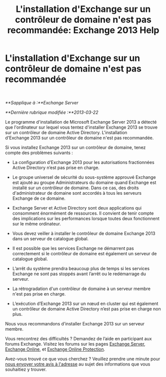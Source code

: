 ﻿---
title: "L'installation d'Exchange sur un contrôleur de domaine n'est pas recommandée: Exchange 2013 Help"
TOCTitle: L'installation d'Exchange sur un contrôleur de domaine n'est pas recommandée
ms:assetid: 48922de2-a68c-4092-96a5-d38c8e5f49f5
ms:mtpsurl: https://technet.microsoft.com/fr-fr/library/ms.exch.setupreadiness.warninginstallexchangerolesondomaincontroller(v=EXCHG.150)
ms:contentKeyID: 50478025
ms.date: 04/24/2018
mtps_version: v=EXCHG.150
ms.translationtype: HT
---

# L'installation d'Exchange sur un contrôleur de domaine n'est pas recommandée

 

_**Sapplique à :**Exchange Server_

_**Dernière rubrique modifiée :**2013-03-22_

Le programme d'installation de Microsoft Exchange Server 2013 a détecté que l'ordinateur sur lequel vous tentez d'installer Exchange 2013 se trouve sur un contrôleur de domaine Active Directory. L'installation d'Exchange 2013 sur un contrôleur de domaine n'est pas recommandée.

Si vous installez Exchange 2013 sur un contrôleur de domaine, tenez compte des problèmes suivants :

  - La configuration d’Exchange 2013 pour les autorisations fractionnées Active Directory n’est pas prise en charge.

  - Le groupe universel de sécurité du sous-système approuvé Exchange est ajouté au groupe Administrateurs du domaine quand Exchange est installé sur un contrôleur de domaine. Dans ce cas, des droits d'administrateur de domaine sont accordés à tous les serveurs Exchange de ce domaine.

  - Exchange Server et Active Directory sont deux applications qui consomment énormément de ressources. Il convient de tenir compte des implications sur les performances lorsque toutes deux fonctionnent sur le même ordinateur.

  - Vous devez veiller à installer le contrôleur de domaine Exchange 2013 dans un serveur de catalogue global.

  - Il est possible que les services Exchange ne démarrent pas correctement si le contrôleur de domaine est également un serveur de catalogue global.

  - L’arrêt du système prendra beaucoup plus de temps si les services Exchange ne sont pas stoppés avant l’arrêt ou le redémarrage du serveur.

  - La rétrogradation d'un contrôleur de domaine à un serveur membre n'est pas prise en charge.

  - L’exécution d’Exchange 2013 sur un nœud en cluster qui est également un contrôleur de domaine Active Directory n’est pas prise en charge non plus.

Nous vous recommandons d'installer Exchange 2013 sur un serveur membre.

Vous rencontrez des difficultés ? Demandez de l’aide en participant aux forums Exchange. Visitez les forums sur les pages [Exchange Server](https://go.microsoft.com/fwlink/p/?linkid=60612), [Exchange Online](https://go.microsoft.com/fwlink/p/?linkid=267542), et [Exchange Online Protection](https://go.microsoft.com/fwlink/p/?linkid=285351).

Avez-vous trouvé ce que vous cherchez ? Veuillez prendre une minute pour [nous envoyer votre avis à l'adresse](mailto:exsetuphelpfeedback@microsoft.com?subject=exchange%202013%20setup%20help%20feedback) au sujet des informations que vous souhaitiez y trouver.

